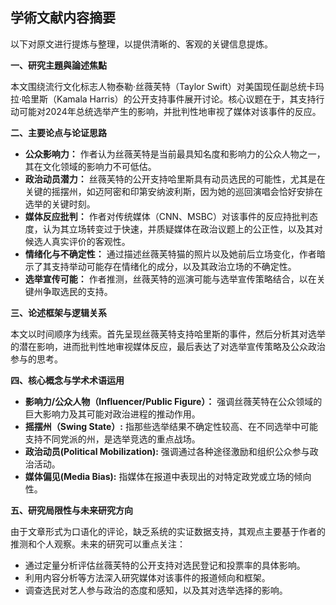 ## 学術文献内容摘要

以下对原文进行提炼与整理，以提供清晰的、客观的关键信息提炼。

**一、研究主題與論述焦點**

本文围绕流行文化标志人物泰勒·丝薇芙特（Taylor Swift）对美国现任副总统卡玛拉·哈里斯（Kamala Harris）的公开支持事件展开讨论。核心议题在于，其支持行动可能对2024年总统选举产生的影响，并批判性地审视了媒体对该事件的反应。

**二、主要论点与论证思路**

*   **公众影响力：** 作者认为丝薇芙特是当前最具知名度和影响力的公众人物之一，其在文化领域的影响力不可低估。
*   **政治动员潜力：** 丝薇芙特的公开支持哈里斯具有动员选民的可能性，尤其是在关键的摇摆州，如迈阿密和印第安纳波利斯，因为她的巡回演唱会恰好安排在选举的关键时刻。
*   **媒体反应批判：** 作者对传统媒体（CNN、MSBC）对该事件的反应持批判态度，认为其立场转变过于快速，并质疑媒体在政治议题上的公正性，以及其对候选人真实评价的客观性。
*   **情绪化与不确定性：** 通过描述丝薇芙特猫的照片以及她前后立场变化，作者暗示了其支持举动可能存在情绪化的成分，以及其政治立场的不确定性。
*   **选举宣传可能：** 作者推测，丝薇芙特的巡演可能与选举宣传策略结合，以在关键州争取选民的支持。

**三、论述框架与逻辑关系**

本文以时间顺序为线索。首先呈现丝薇芙特支持哈里斯的事件，然后分析其对选举的潜在影响，进而批判性地审视媒体反应，最后表达了对选举宣传策略及公众政治参与的思考。

**四、核心概念与学术术语运用**

*   **影响力/公众人物（Influencer/Public Figure）：** 强调丝薇芙特在公众领域的巨大影响力及其可能对政治进程的推动作用。
*   **摇摆州（Swing State）:** 指那些选举结果不确定性较高、在不同选举中可能支持不同党派的州，是选举竞选的重点战场。
*   **政治动员(Political Mobilization):** 强调通过各种途径激励和组织公众参与政治活动。
*   **媒体偏见(Media Bias):** 指媒体在报道中表现出的对特定政党或立场的倾向性。

**五、研究局限性与未来研究方向**

由于文章形式为口语化的评论，缺乏系统的实证数据支持，其观点主要基于作者的推测和个人观察。未来的研究可以重点关注：

*   通过定量分析评估丝薇芙特的公开支持对选民登记和投票率的具体影响。
*   利用内容分析等方法深入研究媒体对该事件的报道倾向和框架。
*   调查选民对艺人参与政治的态度和感知，以及其对选举选择的影响。